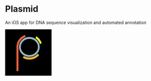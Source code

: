 # Plasmid

An iOS app for DNA sequence visualization and automated annotation

![](https://github.com/AckerDWM/Plasmid/blob/master/Plasmid/Images.xcassets/AppIcon.appiconset/Icon-76%402x.png)
